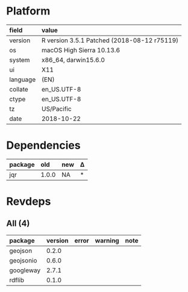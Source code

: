 # Platform

|field    |value                                       |
|:--------|:-------------------------------------------|
|version  |R version 3.5.1 Patched (2018-08-12 r75119) |
|os       |macOS High Sierra 10.13.6                   |
|system   |x86_64, darwin15.6.0                        |
|ui       |X11                                         |
|language |(EN)                                        |
|collate  |en_US.UTF-8                                 |
|ctype    |en_US.UTF-8                                 |
|tz       |US/Pacific                                  |
|date     |2018-10-22                                  |

# Dependencies

|package |old   |new |Δ  |
|:-------|:-----|:---|:--|
|jqr     |1.0.0 |NA  |*  |

# Revdeps

## All (4)

|package   |version |error |warning |note |
|:---------|:-------|:-----|:-------|:----|
|geojson   |0.2.0   |      |        |     |
|geojsonio |0.6.0   |      |        |     |
|googleway |2.7.1   |      |        |     |
|rdflib    |0.1.0   |      |        |     |

